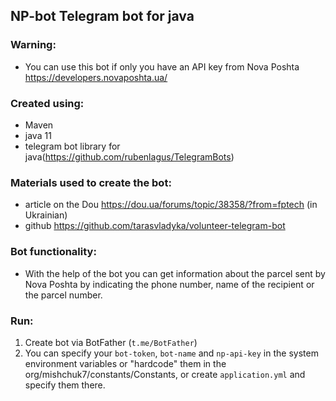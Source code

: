 ## NP-bot Telegram bot for java

### Warning:
- You can use this bot if only you have an API key from Nova Poshta https://developers.novaposhta.ua/

### Created using:
- Maven
- java 11
- telegram bot library for java(https://github.com/rubenlagus/TelegramBots)

### Materials used to create the bot:
- article on the Dou https://dou.ua/forums/topic/38358/?from=fptech (in Ukrainian)
- github https://github.com/tarasvladyka/volunteer-telegram-bot

### Bot functionality:
- With the help of the bot you can get information about the parcel sent by Nova Poshta
  by indicating the phone number, name of the recipient or the parcel number.
  
### Run:
1. Create bot via BotFather (`t.me/BotFather`)
2. You can specify your `bot-token`, `bot-name` and `np-api-key` in the system environment variables or "hardcode" them in the org/mishchuk7/constants/Constants,
or create `application.yml` and specify them there.

